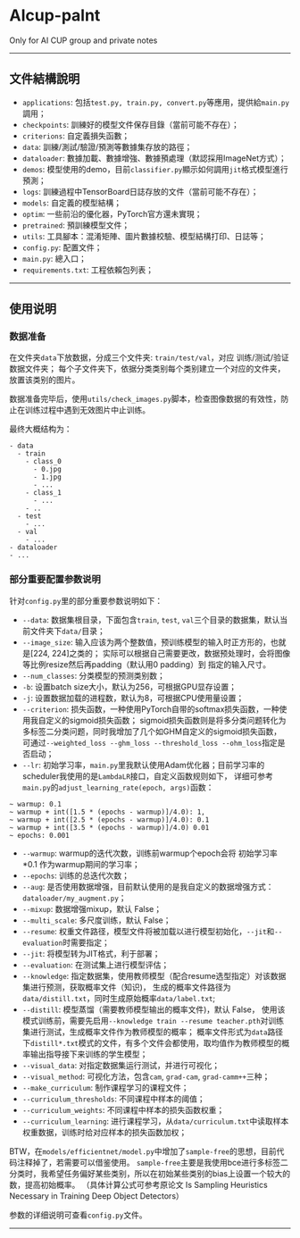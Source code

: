 # AIcup-palnt
Only for AI CUP group and private notes

---

## 文件結構說明

- `applications`: 包括`test.py, train.py, convert.py`等應用，提供給`main.py`調用；
- `checkpoints`: 訓練好的模型文件保存目錄（當前可能不存在）；
- `criterions`: 自定義損失函數；
- `data`: 訓練/測試/驗證/預測等數據集存放的路徑；
- `dataloader`: 數據加載、數據增強、數據預處理（默認採用ImageNet方式）；
- `demos`: 模型使用的demo，目前`classifier.py`顯示如何調用`jit`格式模型進行預測；
- `logs`: 訓練過程中TensorBoard日誌存放的文件（當前可能不存在）；
- `models`: 自定義的模型結構；
- `optim`: 一些前沿的優化器，PyTorch官方還未實現；
- `pretrained`: 預訓練模型文件；
- `utils`: 工具腳本：混淆矩陣、圖片數據校驗、模型結構打印、日誌等；
- `config.py`: 配置文件；
- `main.py`: 總入口；
- `requirements.txt`: 工程依賴包列表；


---

## 使用说明

### 数据准备

在文件夹`data`下放数据，分成三个文件夹: `train/test/val`，对应 训练/测试/验证 数据文件夹；
每个子文件夹下，依据分类类别每个类别建立一个对应的文件夹，放置该类别的图片。

数据准备完毕后，使用`utils/check_images.py`脚本，检查图像数据的有效性，防止在训练过程中遇到无效图片中止训练。

最终大概结构为：
```
- data
  - train
    - class_0
      - 0.jpg
      - 1.jpg
      - ...
    - class_1
      - ...
    - ..
  - test
    - ...
  - val
    - ...
- dataloader
- ...
```

### 部分重要配置参数说明

针对`config.py`里的部分重要参数说明如下：

- `--data`: 数据集根目录，下面包含`train`, `test`, `val`三个目录的数据集，默认当前文件夹下`data/`目录；
- `--image_size`: 输入应该为两个整数值，预训练模型的输入时正方形的，也就是[224, 224]之类的；
实际可以根据自己需要更改，数据预处理时，会将图像 等比例resize然后再padding（默认用0 padding）到 指定的输入尺寸。
- `--num_classes`: 分类模型的预测类别数；
- `-b`: 设置batch size大小，默认为256，可根据GPU显存设置；
- `-j`: 设置数据加载的进程数，默认为8，可根据CPU使用量设置；
- `--criterion`: 损失函数，一种使用PyTorch自带的softmax损失函数，一种使用我自定义的sigmoid损失函数；
sigmoid损失函数则是将多分类问题转化为多标签二分类问题，同时我增加了几个如GHM自定义的sigmoid损失函数，
可通过`--weighted_loss --ghm_loss --threshold_loss --ohm_loss`指定是否启动；
- `--lr`: 初始学习率，`main.py`里我默认使用Adam优化器；目前学习率的scheduler我使用的是`LambdaLR`接口，自定义函数规则如下，
详细可参考`main.py`的`adjust_learning_rate(epoch, args)`函数：
```
~ warmup: 0.1
~ warmup + int([1.5 * (epochs - warmup)]/4.0): 1, 
~ warmup + int([2.5 * (epochs - warmup)]/4.0): 0.1
~ warmup + int([3.5 * (epochs - warmup)]/4.0) 0.01
~ epochs: 0.001
```
- `--warmup`: warmup的迭代次数，训练前warmup个epoch会将 初始学习率*0.1 作为warmup期间的学习率；
- `--epochs`: 训练的总迭代次数；
- `--aug`: 是否使用数据增强，目前默认使用的是我自定义的数据增强方式：`dataloader/my_augment.py`；
- `--mixup`: 数据增强mixup，默认 False；
- `--multi_scale`: 多尺度训练，默认 False；
- `--resume`: 权重文件路径，模型文件将被加载以进行模型初始化，`--jit`和`--evaluation`时需要指定；
- `--jit`: 将模型转为JIT格式，利于部署；
- `--evaluation`: 在测试集上进行模型评估；
- `--knowledge`: 指定数据集，使用教师模型（配合resume选型指定）对该数据集进行预测，获取概率文件（知识)，
生成的概率文件路径为`data/distill.txt`，同时生成原始概率`data/label.txt`;
- `--distill`: 模型蒸馏（需要教师模型输出的概率文件)，默认 False，
使用该模式训练前，需要先启用`--knowledge train --resume teacher.pth`对训练集进行测试，生成概率文件作为教师模型的概率；
概率文件形式为`data`路径下`distill*.txt`模式的文件，有多个文件会都使用，取均值作为教师模型的概率输出指导接下来训练的学生模型；
- `--visual_data`: 对指定数据集运行测试，并进行可视化；
- `--visual_method`: 可视化方法，包含`cam`, `grad-cam`, `grad-camm++`三种；
- `--make_curriculum`: 制作课程学习的课程文件；
- `--curriculum_thresholds`: 不同课程中样本的阈值；
- `--curriculum_weights`: 不同课程中样本的损失函数权重；
- `--curriculum_learning`: 进行课程学习，从`data/curriculum.txt`中读取样本权重数据，训练时给对应样本的损失函数加权；

BTW，在`models/efficientnet/model.py`中增加了`sample-free`的思想，目前代码注释掉了，若需要可以借鉴使用。
`sample-free`主要是我使用bce进行多标签二分类时，我希望任务偏好某些类别，所以在初始某些类别的bias上设置一个较大的数，提高初始概率。
（具体计算公式可参考原论文 Is Sampling Heuristics Necessary in Training Deep Object Detectors）

参数的详细说明可查看`config.py`文件。

---

